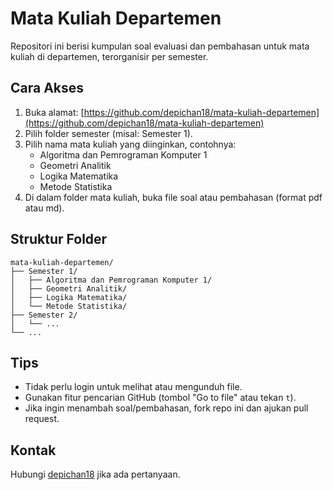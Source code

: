 # Mata Kuliah Departemen

Repositori ini berisi kumpulan soal evaluasi dan pembahasan untuk mata kuliah di departemen, terorganisir per semester.

## Cara Akses

1. Buka alamat: [https://github.com/depichan18/mata-kuliah-departemen](https://github.com/depichan18/mata-kuliah-departemen)
2. Pilih folder semester (misal: Semester 1).
3. Pilih nama mata kuliah yang diinginkan, contohnya:
   - Algoritma dan Pemrograman Komputer 1
   - Geometri Analitik
   - Logika Matematika
   - Metode Statistika
4. Di dalam folder mata kuliah, buka file soal atau pembahasan (format pdf atau md).

## Struktur Folder

```
mata-kuliah-departemen/
├── Semester 1/
│   ├── Algoritma dan Pemrograman Komputer 1/
│   ├── Geometri Analitik/
│   ├── Logika Matematika/
│   └── Metode Statistika/
├── Semester 2/
│   └── ...
└── ...
```

## Tips

- Tidak perlu login untuk melihat atau mengunduh file.
- Gunakan fitur pencarian GitHub (tombol "Go to file" atau tekan `t`).
- Jika ingin menambah soal/pembahasan, fork repo ini dan ajukan pull request.

## Kontak

Hubungi [depichan18](https://github.com/depichan18) jika ada pertanyaan.